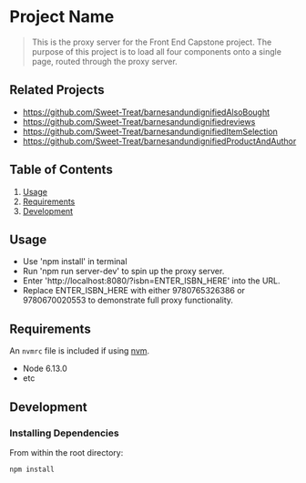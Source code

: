 # Project Name

> This is the proxy server for the Front End Capstone project. The purpose of this project is to load all four components onto a single page, routed through the proxy server.

## Related Projects

  - https://github.com/Sweet-Treat/barnesandundignifiedAlsoBought
  - https://github.com/Sweet-Treat/barnesandundignifiedreviews
  - https://github.com/Sweet-Treat/barnesandundignifiedItemSelection
  - https://github.com/Sweet-Treat/barnesandundignifiedProductAndAuthor

## Table of Contents

1. [Usage](#Usage)
1. [Requirements](#requirements)
1. [Development](#development)

## Usage

- Use 'npm install' in terminal
- Run 'npm run server-dev' to spin up the proxy server.
- Enter 'http://localhost:8080/?isbn=ENTER_ISBN_HERE' into the URL.
- Replace ENTER_ISBN_HERE with either 9780765326386 or 9780670020553 to demonstrate full proxy functionality.


## Requirements

An `nvmrc` file is included if using [nvm](https://github.com/creationix/nvm).

- Node 6.13.0
- etc

## Development

### Installing Dependencies

From within the root directory:

```sh
npm install
```

